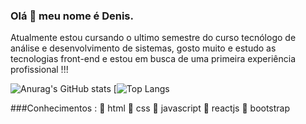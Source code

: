 ### Olá 👋 meu nome é Denis.
Atualmente estou cursando o ultimo semestre do curso tecnólogo de análise e desenvolvimento de sistemas, gosto muito e estudo as tecnologias front-end e estou em busca de uma primeira experiência profissional !!!

![Anurag's GitHub stats](https://github-readme-stats.vercel.app/api?username=denalves&show_icons=true&theme=onedark)
[![Top Langs](https://github-readme-stats.vercel.app/api/top-langs/?username=denalves&layout=compact&theme=onedark)

###Conhecimentos :
📌 html
📌 css
📌 javascript
📌 reactjs
📌 bootstrap



<!--
**denalves/denalves** is a ✨ _special_ ✨ repository because its `README.md` (this file) appears on your GitHub profile.

Here are some ideas to get you started:

- 🔭 I’m currently working on ...
- 🌱 I’m currently learning ...
- 👯 I’m looking to collaborate on ...
- 🤔 I’m looking for help with ...
- 💬 Ask me about ...
- 📫 How to reach me: ...
- 😄 Pronouns: ...
- ⚡ Fun fact: ...
-->
